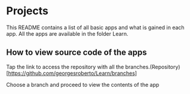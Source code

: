 # Projects

This README contains a list of all basic apps and what is gained in each app. All the apps are available in the folder Learn.

## How to view source code of the apps

Tap the link to access the repository with all the branches.(Repository) [https://github.com/georgesroberto/Learn/branches]

Choose a branch and proceed to view the contents of the app
